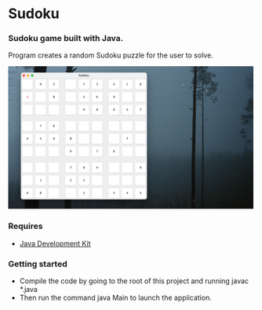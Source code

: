 # Sudoku
### Sudoku game built with Java.
Program creates a random Sudoku puzzle for the user to solve.

<img src="Sudoku.png" width="500px"/>

### Requires
* [Java Development Kit](https://www.oracle.com/java/technologies/downloads/)

### Getting started
* Compile the code by going to the root of this project and running javac *.java
* Then run the command java Main to launch the application.